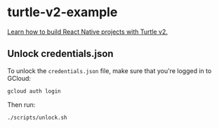 # turtle-v2-example

[Learn how to build React Native projects with Turtle v2.](https://github.com/expo/turtle-v2/blob/master/TUTORIAL.md)

## Unlock credentials.json

To unlock the `credentials.json` file, make sure that you're logged in to GCloud:

```sh
gcloud auth login
```

Then run:

```sh
./scripts/unlock.sh
```
